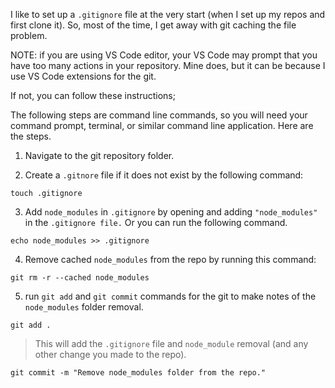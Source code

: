 I like to set up a `.gitignore` file at the very start (when I set up my repos and first clone it). So, most of the time, I get away with git caching the file problem.

NOTE: if you are using VS Code editor, your VS Code may prompt that you have too many actions in your repository. Mine does, but it can be because I use VS Code extensions for the git.

If not, you can follow these instructions;

The following steps are command line commands, so you will need your command prompt, terminal, or similar command line application. Here are the steps.

1. Navigate to the git repository folder.

2. Create a `.gitnore` file if it does not exist by the following command:

```
touch .gitignore
```
3. Add `node_modules` in `.gitignore` by opening and adding `"node_modules"` in the `.gitignore file.` Or you can run the following command.

```
echo node_modules >> .gitignore
```
4. Remove cached `node_modules` from the repo by running this command:

```
git rm -r --cached node_modules
```
5. run `git add` and `git commit` commands for the git to make notes of the `node_modules` folder removal.

```
git add . 
```
>This will add the `.gitignore` file and `node_module` removal (and any other change you made to the repo). 

```
git commit -m "Remove node_modules folder from the repo."
```
